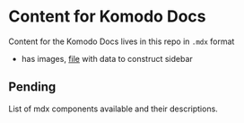 # Content for Komodo Docs

Content for the Komodo Docs lives in this repo in `.mdx` format

- has images, [file](https://github.com/KomodoPlatform/komodo-docs-mdx/blob/main/src/data/sidebar.ts) with data to construct sidebar

## Pending

List of mdx components available and their descriptions.